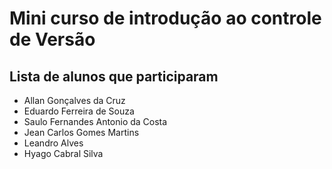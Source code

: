 # Mini curso de introdução ao controle de Versão

## Lista de alunos que participaram

- Allan Gonçalves da Cruz
- Eduardo Ferreira de Souza
- Saulo Fernandes Antonio da Costa
- Jean Carlos Gomes Martins
- Leandro Alves
- Hyago Cabral Silva
